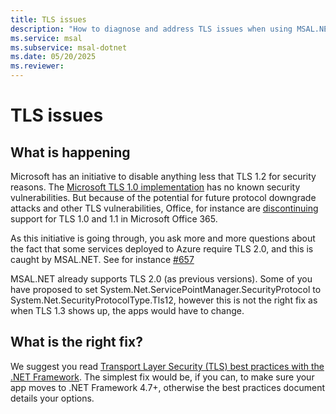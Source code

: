 ```yaml
---
title: TLS issues
description: "How to diagnose and address TLS issues when using MSAL.NET"
ms.service: msal
ms.subservice: msal-dotnet
ms.date: 05/20/2025
ms.reviewer: 
---
```


# TLS issues

## What is happening

Microsoft has an initiative to disable anything less that TLS 1.2 for security reasons. The [Microsoft TLS 1.0 implementation](https://support.microsoft.com/help/3117336/schannel-implementation-of-tls-1-0-in-windows-security-status-update-n) has no known security vulnerabilities. But because of the potential for future protocol downgrade attacks and other TLS vulnerabilities, Office, for instance are [discontinuing](/microsoft-365/compliance/prepare-tls-1.2-in-office-365) support for TLS 1.0 and 1.1 in Microsoft Office 365.

As this initiative is going through, you ask more and more questions about the fact that some services deployed to Azure require TLS 2.0, and this is caught by MSAL.NET. See for instance [#657](https://github.com/AzureAD/microsoft-authentication-library-for-dotnet/issues/657)

MSAL.NET already supports TLS 2.0 (as previous versions). Some of you have proposed to set System.Net.ServicePointManager.SecurityProtocol to System.Net.SecurityProtocolType.Tls12, however this is not the right fix as when TLS 1.3 shows up, the apps would have to change.

## What is the right fix?

We suggest you read [Transport Layer Security (TLS) best practices with the .NET Framework](/dotnet/framework/network-programming/tls). The simplest fix would be, if you can, to make sure  your app moves to .NET Framework 4.7+, otherwise the best practices document details your options.
